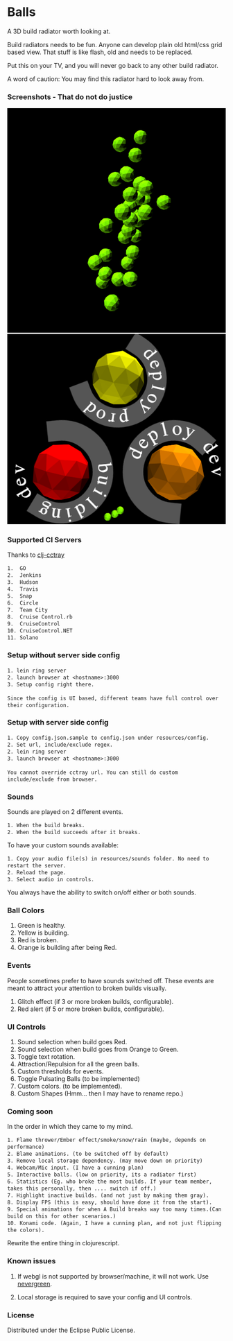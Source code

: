 # Balls

A 3D build radiator worth looking at.

Build radiators needs to be fun. Anyone can develop plain old html/css grid based view.
That stuff is like flash, old and needs to be replaced.

Put this on your TV, and you will never go back to any other build radiator.

A word of caution: You may find this radiator hard to look away from.

### Screenshots - That do not do justice

![Green balls](docs/all-green-balls.png)
![Building balls](docs/balls-building.png)

### Supported CI Servers

Thanks to [clj-cctray](https://github.com/build-canaries/clj-cctray)

	1.  GO
	2.  Jenkins
	3.  Hudson
	4.  Travis
	5.  Snap
	6.  Circle
	7.  Team City
	8.  Cruise Control.rb
	9.  CruiseControl
	10. CruiseControl.NET
	11. Solano

### Setup without server side config

	1. lein ring server
	2. launch browser at <hostname>:3000
	3. Setup config right there.

	Since the config is UI based, different teams have full control over their configuration.

### Setup with server side config

	1. Copy config.json.sample to config.json under resources/config.
	2. Set url, include/exclude regex.
	2. lein ring server
	3. launch browser at <hostname>:3000

	You cannot override cctray url. You can still do custom include/exclude from browser.

### Sounds

Sounds are played on 2 different events.

	1. When the build breaks.
	2. When the build succeeds after it breaks.

To have your custom sounds available:

	1. Copy your audio file(s) in resources/sounds folder. No need to restart the server.
	2. Reload the page.
	3. Select audio in controls.

You always have the ability to switch on/off either or both sounds.

### Ball Colors

1. Green is healthy.
2. Yellow is building.
3. Red is broken.
4. Orange is building after being Red.

### Events
People sometimes prefer to have sounds switched off.
These events are meant to attract your attention to broken builds visually.

1. Glitch effect (if 3 or more broken builds, configurable).
2. Red alert (if 5 or more broken builds, configurable).

### UI Controls

1. Sound selection when build goes Red.
2. Sound selection when build goes from Orange to Green.
3. Toggle text rotation.
4. Attraction/Repulsion for all the green balls.
5. Custom thresholds for events.
6. Toggle Pulsating Balls (to be implemented)
7. Custom colors. (to be implemented).
8. Custom Shapes (Hmm... then I may have to rename repo.)

### Coming soon

In the order in which they came to my mind.

	1. Flame thrower/Ember effect/smoke/snow/rain (maybe, depends on performance)
	2. Blame animations. (to be switched off by default)
	3. Remove local storage dependency. (may move down on priority)
	4. Webcam/Mic input. (I have a cunning plan)
	5. Interactive balls. (low on priority, its a radiator first)
	6. Statistics (Eg. who broke the most builds. If your team member, takes this personally, then .... switch if off.)
	7. Highlight inactive builds. (and not just by making them gray).
	8. Display FPS (this is easy, should have done it from the start).
	9. Special animations for when A Build breaks way too many times.(Can build on this for other scenarios.)
	10. Konami code. (Again, I have a cunning plan, and not just flipping the colors).

Rewrite the entire thing in clojurescript.

### Known issues

1. If webgl is not supported by browser/machine, it will not work.
   Use [nevergreen](https://github.com/build-canaries/nevergreen).

2. Local storage is required to save your config and UI controls.

### License

Distributed under the Eclipse Public License.